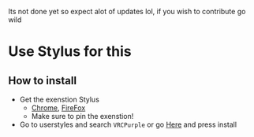 Its not done yet so expect alot of updates lol, if you wish to contribute go wild
# Use Stylus for this

## How to install

- Get the exenstion Stylus
  - [Chrome](https://chromewebstore.google.com/detail/stylus/clngdbkpkpeebahjckkjfobafhncgmne), [FireFox](https://addons.mozilla.org/en-US/firefox/addon/styl-us/)
  - Make sure to pin the exenstion!
- Go to userstyles and search `VRCPurple` or go [Here](https://userstyles.world/style/18103/vrcpurple-by-fox-of-the-kin) and press install
